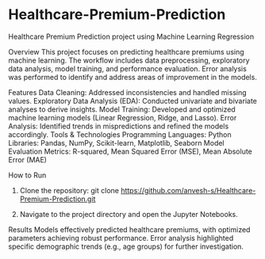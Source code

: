 # Healthcare-Premium-Prediction
Healthcare Premium Prediction project using Machine Learning Regression

Overview
This project focuses on predicting healthcare premiums using machine learning. The workflow includes data preprocessing, exploratory data analysis, model training, and performance evaluation. Error analysis was performed to identify and address areas of improvement in the models.

Features
Data Cleaning: Addressed inconsistencies and handled missing values.
Exploratory Data Analysis (EDA): Conducted univariate and bivariate analyses to derive insights.
Model Training: Developed and optimized machine learning models (Linear Regression, Ridge, and Lasso).
Error Analysis: Identified trends in mispredictions and refined the models accordingly.
Tools & Technologies
Programming Languages: Python
Libraries: Pandas, NumPy, Scikit-learn, Matplotlib, Seaborn
Model Evaluation Metrics: R-squared, Mean Squared Error (MSE), Mean Absolute Error (MAE)


How to Run
1. Clone the repository:
git clone https://github.com/anvesh-s/Healthcare-Premium-Prediction.git

2. Navigate to the project directory and open the Jupyter Notebooks.



Results
Models effectively predicted healthcare premiums, with optimized parameters achieving robust performance.
Error analysis highlighted specific demographic trends (e.g., age groups) for further investigation.

